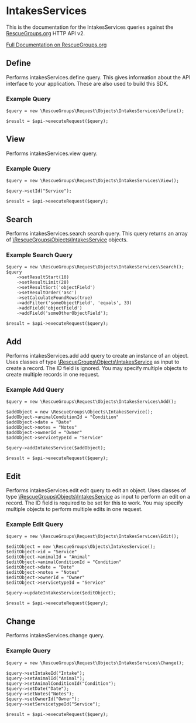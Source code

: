 # IntakesServices

This is the documentation for the IntakesServices queries against the [RescueGroups.org](https://www.rescuegroups.org/) HTTP API v2.

[Full Documentation on RescueGroups.org](https://userguide.rescuegroups.org/display/APIDG/Object+definitions#Objectdefinitions-intakesServices)

## Define
Performs intakesServices.define query. This gives information about the API interface to your application. These are also used to build this SDK.

### Example Query

    $query = new \RescueGroups\Request\Objects\IntakesServices\Define();

    $result = $api->executeRequest($query);
## View
Performs intakesServices.view query.

### Example Query

    $query = new \RescueGroups\Request\Objects\IntakesServices\View();

    $query->setId("Service");

    $result = $api->executeRequest($query);

## Search
Performs intakesServices.search search query. This query returns an array of [\RescueGroups\Objects\IntakesService](../../../src/Objects/IntakesService.php) objects.

### Example Search Query

    $query = new \RescueGroups\Request\Objects\IntakesServices\Search();
    $query
        ->setResultStart(10)
        ->setResultLimit(20)
        ->setResultSort('objectField')
        ->setResultOrder('asc')
        ->setCalculateFoundRows(true)
        ->addFilter('someObjectField', 'equals', 33)
        ->addField('objectField')
        ->addField('someOtherObjectField');

    $result = $api->executeRequest($query);
## Add
Performs intakesServices.add add query to create an instance of an object. Uses classes of type [\RescueGroups\Objects\IntakesService](../../../src/Objects/IntakesService.php) as input to create a record. The ID field is ignored. You may specify multiple objects to create multiple records in one request.

### Example Add Query

    $query = new \RescueGroups\Request\Objects\IntakesServices\Add();

    $addObject = new \RescueGroups\Objects\IntakesService();
    $addObject->animalConditionId = "Condition"
    $addObject->date = "Date"
    $addObject->notes = "Notes"
    $addObject->ownerId = "Owner"
    $addObject->servicetypeId = "Service"

    $query->addIntakesService($addObject);

    $result = $api->executeRequest($query);
## Edit
Performs intakesServices.edit edit query to edit an object. Uses classes of type [\RescueGroups\Objects\IntakesService](../../../src/Objects/IntakesService.php) as input to perform an edit on a record. The ID field is required to be set for this to work. You may specify multiple objects to perform multiple edits in one request.

### Example Edit Query

    $query = new \RescueGroups\Request\Objects\IntakesServices\Edit();

    $editObject = new \RescueGroups\Objects\IntakesService();
    $editObject->id = "Service"
    $editObject->animalId = "Animal"
    $editObject->animalConditionId = "Condition"
    $editObject->date = "Date"
    $editObject->notes = "Notes"
    $editObject->ownerId = "Owner"
    $editObject->servicetypeId = "Service"

    $query->updateIntakesService($editObject);

    $result = $api->executeRequest($query);
## Change
Performs intakesServices.change query.

### Example Query

    $query = new \RescueGroups\Request\Objects\IntakesServices\Change();

    $query->setIntakeId("Intake");
    $query->setAnimalId("Animal");
    $query->setAnimalConditionId("Condition");
    $query->setDate("Date");
    $query->setNotes("Notes");
    $query->setOwnerId("Owner");
    $query->setServicetypeId("Service");

    $result = $api->executeRequest($query);


